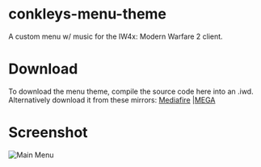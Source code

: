 # conkleys-menu-theme
A custom menu w/ music for the IW4x: Modern Warfare 2 client.

# Download
To download the menu theme, compile the source code here into an .iwd.</br>
Alternatively download it from these mirrors: [Mediafire](http://www.mediafire.com/file/fezhze17rvyccym/z_Menu_Conkley.iwd) |[MEGA](https://mega.nz/#!4q4BkLTA!KMoap754EjVBpH4Vnvm70sIbrAg2JIeuDURH6obC4aU)

# Screenshot
![Main Menu](https://image.prntscr.com/image/H_7JsQPbRRGbxn51Z725gA.png)
